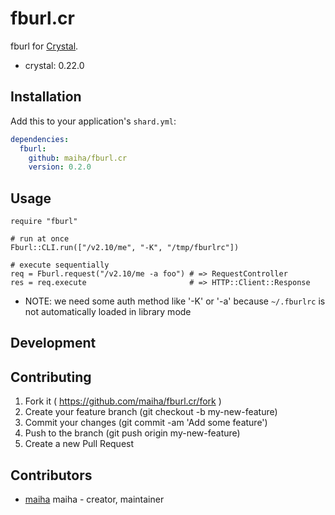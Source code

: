 # fburl.cr

fburl for [Crystal](http://crystal-lang.org/).

- crystal: 0.22.0

## Installation

Add this to your application's `shard.yml`:

```yaml
dependencies:
  fburl:
    github: maiha/fburl.cr
    version: 0.2.0
```

## Usage

```crystal
require "fburl"

# run at once
Fburl::CLI.run(["/v2.10/me", "-K", "/tmp/fburlrc"])

# execute sequentially
req = Fburl.request("/v2.10/me -a foo") # => RequestController
res = req.execute                       # => HTTP::Client::Response
```

- NOTE: we need some auth method like '-K' or '-a' because `~/.fburlrc` is not automatically loaded in library mode

## Development

## Contributing

1. Fork it ( https://github.com/maiha/fburl.cr/fork )
2. Create your feature branch (git checkout -b my-new-feature)
3. Commit your changes (git commit -am 'Add some feature')
4. Push to the branch (git push origin my-new-feature)
5. Create a new Pull Request

## Contributors

- [maiha](https://github.com/maiha) maiha - creator, maintainer
